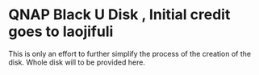 # QNAP Black U Disk , Initial credit goes to laojifuli

This is only an effort to further simplify the process of the creation of the disk. Whole disk will to be provided here.
